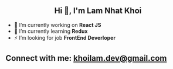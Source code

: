 

<h2 align="center">Hi 👋, I'm Lam Nhat Khoi </h2>  





- 🔭 I’m currently working on **React JS**
- 🌱 I’m currently learning **Redux**
- ⚡ I’m looking for job **FrontEnd Deverloper**


## Connect with me:  khoilam.dev@gmail.com





